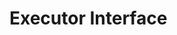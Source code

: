 <!-- TODO: Add content for this topic -->

# Executor Interface

<!-- Content will be added later -->
